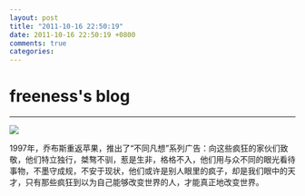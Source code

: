 ```yaml
---
layout: post
title: "2011-10-16 22:50:19"
date: 2011-10-16 22:50:19 +0800
comments: true
categories: 
---
```


# freeness's blog

----------

![](http://okqmqrbgo.bkt.clouddn.com/201110162250191.jpg)

>
1997年，乔布斯重返苹果，推出了“不同凡想”系列广告：向这些疯狂的家伙们致敬，他们特立独行，桀骜不驯，惹是生非，格格不入，他们用与众不同的眼光看待事物，不墨守成规，不安于现状，他们或许是别人眼里的疯子，却是我们眼中的天才，只有那些疯狂到以为自己能够改变世界的人，才能真正地改变世界。